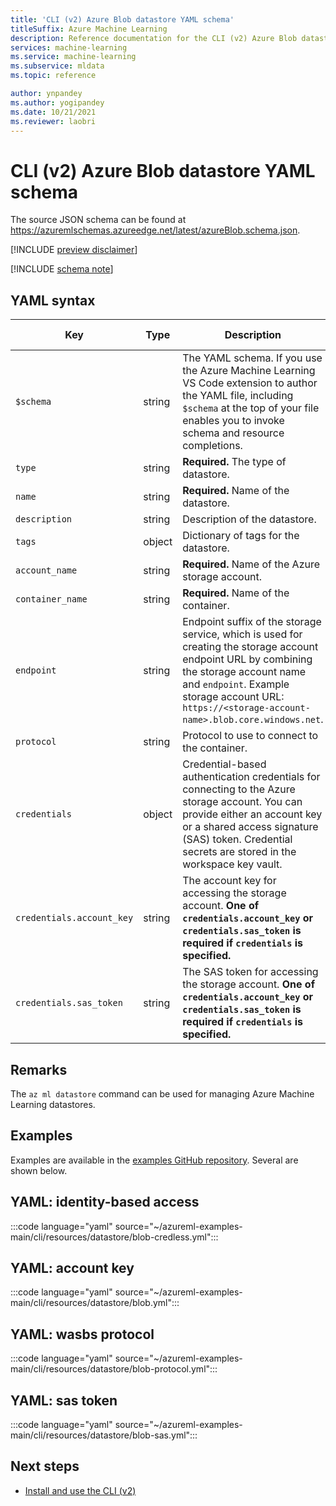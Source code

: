 ```yaml
---
title: 'CLI (v2) Azure Blob datastore YAML schema'
titleSuffix: Azure Machine Learning
description: Reference documentation for the CLI (v2) Azure Blob datastore YAML schema.
services: machine-learning
ms.service: machine-learning
ms.subservice: mldata
ms.topic: reference

author: ynpandey
ms.author: yogipandey
ms.date: 10/21/2021
ms.reviewer: laobri
---
```


# CLI (v2) Azure Blob datastore YAML schema

The source JSON schema can be found at https://azuremlschemas.azureedge.net/latest/azureBlob.schema.json.

[!INCLUDE [preview disclaimer](../../includes/machine-learning-preview-generic-disclaimer.md)]

[!INCLUDE [schema note](../../includes/machine-learning-preview-old-json-schema-note.md)]

## YAML syntax

| Key | Type | Description | Allowed values | Default value |
| --- | ---- | ----------- | -------------- | ------- |
| `$schema` | string | The YAML schema. If you use the Azure Machine Learning VS Code extension to author the YAML file, including `$schema` at the top of your file enables you to invoke schema and resource completions. | | |
| `type` | string | **Required.** The type of datastore. | `azure_blob` | |
| `name` | string | **Required.** Name of the datastore. | | |
| `description` | string | Description of the datastore. | | |
| `tags` | object | Dictionary of tags for the datastore. | | |
| `account_name` | string | **Required.** Name of the Azure storage account. | | |
| `container_name` | string | **Required.** Name of the container. | | |
| `endpoint` | string | Endpoint suffix of the storage service, which is used for creating the storage account endpoint URL by combining the storage account name and `endpoint`. Example storage account URL: `https://<storage-account-name>.blob.core.windows.net`. | | `core.windows.net` |
| `protocol` | string | Protocol to use to connect to the container. | `https`, `wasbs` | `https` |
| `credentials` | object | Credential-based authentication credentials for connecting to the Azure storage account. You can provide either an account key or a shared access signature (SAS) token. Credential secrets are stored in the workspace key vault. | | |
| `credentials.account_key` | string | The account key for accessing the storage account. **One of `credentials.account_key` or `credentials.sas_token` is required if `credentials` is specified.** | | |
| `credentials.sas_token` | string | The SAS token for accessing the storage account. **One of `credentials.account_key` or `credentials.sas_token` is required if `credentials` is specified.** | | |

## Remarks

The `az ml datastore` command can be used for managing Azure Machine Learning datastores.

## Examples

Examples are available in the [examples GitHub repository](https://github.com/Azure/azureml-examples/tree/main/cli/resources/datastore). Several are shown below.

## YAML: identity-based access

:::code language="yaml" source="~/azureml-examples-main/cli/resources/datastore/blob-credless.yml":::

## YAML: account key

:::code language="yaml" source="~/azureml-examples-main/cli/resources/datastore/blob.yml":::

## YAML: wasbs protocol

:::code language="yaml" source="~/azureml-examples-main/cli/resources/datastore/blob-protocol.yml":::

## YAML: sas token

:::code language="yaml" source="~/azureml-examples-main/cli/resources/datastore/blob-sas.yml":::

## Next steps

- [Install and use the CLI (v2)](how-to-configure-cli.md)

